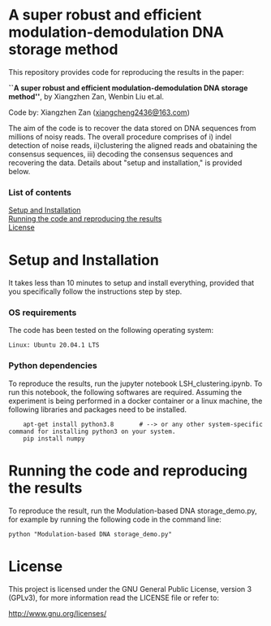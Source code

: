 # A super robust and efficient modulation-demodulation DNA storage method


This repository provides code for reproducing the results in the paper:

**``A super robust and efficient modulation-demodulation DNA storage method''**, by 
Xiangzhen Zan, Wenbin Liu et.al. 

Code by: Xiangzhen Zan (xiangcheng2436@163.com)

The aim of the code is to recover the data stored on DNA sequences from millions of noisy reads. The overall procedure comprises of i) indel detection of noise reads, ii)clustering the aligned reads and obataining the consensus sequences, iii) decoding the consensus sequences and recovering the data. Details about "setup and installation," is provided below.

### List of contents
[Setup and Installation](#Setup-and-Installation) <br>
[Running the code and reproducing the results](#Running-the-code-and-reproducing-the-results) <br>
[License](#License)

# Setup and Installation
It takes less than 10 minutes to setup and install everything, provided that you specifically follow the instructions step by step.

### OS requirements
The code has been tested on the following operating system:

	Linux: Ubuntu 20.04.1 LTS

### Python dependencies
To reproduce the results, run the jupyter notebook LSH_clustering.ipynb. To run this notebook, the following softwares are required. Assuming the experiment is being performed in a docker container or a linux machine, the following libraries and packages need to be installed.
        
        apt-get install python3.8       # --> or any other system-specific command for installing python3 on your system.		
		pip install numpy

# Running the code and reproducing the results

To reproduce the result, run the Modulation-based DNA storage_demo.py, for example by running the following code in the command line:

`python "Modulation-based DNA storage_demo.py"`

# License

This project is licensed under the GNU General Public License, version 3
(GPLv3), for more information read the LICENSE file or refer to:

  http://www.gnu.org/licenses/

